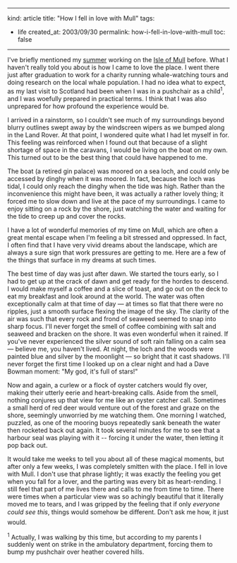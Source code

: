 -----
kind: article
title: "How I fell in love with Mull"
tags:
- life
created_at: 2003/09/30
permalink: how-i-fell-in-love-with-mull
toc: false
-----

<p>I've briefly mentioned my <a href="http://www.rousette.org.uk/mt-static/blog/archives/000135.html">summer</a> working on the <a href="http://www.holidaymull.org/" title="Holiday on Mull">Isle of Mull</a> before. What I haven't really told you about is how I came to love the place. I went there just after graduation to work for a charity running whale-watching tours and doing research on the local whale population. I had no idea what to expect, as my last visit to Scotland had been when I was in a pushchair as a child<sup>1</sup>, and I was woefully prepared in practical terms. I think that I was also unprepared for how profound the experience would be.</p>

<p>I arrived in a rainstorm, so I couldn't see much of my surroundings beyond blurry outlines swept away by the windscreen wipers as we bumped along in the Land Rover. At that point, I wondered quite what I had let myself in for. This feeling was reinforced when I found out that because of a slight shortage of space in the caravans, I would be living on the boat on my own. This turned out to be the best thing that could have happened to me.

<p>The boat (a retired gin palace) was moored on a sea loch, and could only be accessed by dinghy when it was moored. In fact, because the loch was tidal, I could only reach the dinghy when the tide was high. Rather than the inconvenience this might have been, it was actually a rather lovely thing; it forced me to slow down and live at the pace of my surroundings. I came to enjoy sitting on a rock by the shore, just watching the water and waiting for the tide to creep up and cover the rocks.</p>

<p>I have a lot of wonderful memories of my time on Mull, which are often a great mental escape when I'm feeling a bit stressed and oppressed. In fact, I often find that I have very vivid dreams about the landscape, which are always a sure sign that work pressures are getting to me. Here are a few of the things that surface in my dreams at such times.</p>

<p>The best time of day was just after dawn. We started the tours early, so I had to get up at the crack of dawn and get ready for the hordes to descend. I would make myself a coffee and a slice of toast, and go out on the deck to eat my breakfast and look around at the world. The water was often exceptionally calm at that time of day &mdash; at times so flat that there were no ripples, just a smooth surface flexing the image of the sky. The clarity of the air was such that every rock and frond of seaweed seemed to snap into sharp focus. I'll never forget the smell of coffee combining with salt and seaweed and bracken on the shore. It was even wonderful when it rained. If you've never experienced the silver sound of soft rain falling on a calm sea &mdash; believe me, you haven't lived. At night, the loch and the woods were painted blue and silver by the moonlight &mdash; so bright that it cast shadows. I'll never forget the first time I looked up on a clear night and had a Dave Bowman moment: "My god, it's full of stars!"</p>

<p>Now and again, a curlew or a flock of oyster catchers would fly over, making their utterly eerie and heart-breaking calls. Aside from the smell, nothing conjures up that view for me like an oyster catcher call. Sometimes a small herd of red deer would venture out of the forest and graze on the shore, seemingly unworried by me watching them. One morning I watched, puzzled, as one of the mooring buoys repeatedly sank beneath the water then rocketed back out again. It took several minutes for me to see that a harbour seal was playing with it -- forcing it under the water, then letting it pop back out. </p>

<p>It would take me weeks to tell you about all of these magical moments, but after only a few weeks, I was completely smitten with the place. I fell in love with Mull. I don't use that phrase lightly; it was exactly the feeling you get when you fall for a lover, and the parting was every bit as heart-rending. I still feel that part of me lives there and calls to me from time to time. There were times when a particular view was so achingly beautiful that it literally moved me to tears, and I was gripped by the feeling that if only <em>everyone could see this</em>, things would somehow be different. Don't ask me how, it just would.</p>

<p><sup>1</sup> Actually, I was walking by this time, but according to my parents I suddenly went on strike in the ambulatory department, forcing them to bump my pushchair over heather covered hills.</p>
